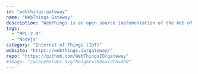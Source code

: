 ```yaml
---
id: "webthings-gateway"
name: "WebThings Gateway"
description: "WebThings is an open source implementation of the Web of Things, including the WebThings Gateway and the WebThings Framework."
tags:
  - "MPL-2.0"
  - "Nodejs"
category: "Internet of Things (IoT)"
website: "https://webthings.io/gateway/"
repo: "https://github.com/WebThingsIO/gateway"
#image: "/placeholder.svg?height=300&width=400"
---
```


